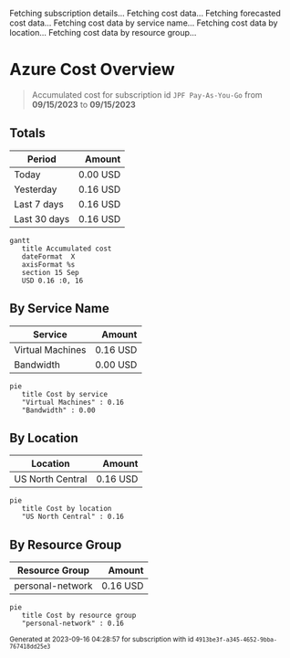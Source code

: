 Fetching subscription details...
Fetching cost data...
Fetching forecasted cost data...
Fetching cost data by service name...
Fetching cost data by location...
Fetching cost data by resource group...
# Azure Cost Overview

> Accumulated cost for subscription id `JPF Pay-As-You-Go` from **09/15/2023** to **09/15/2023**

## Totals

|Period|Amount|
|---|---:|
|Today|0.00 USD|
|Yesterday|0.16 USD|
|Last 7 days|0.16 USD|
|Last 30 days|0.16 USD|

```mermaid
gantt
   title Accumulated cost
   dateFormat  X
   axisFormat %s
   section 15 Sep
   USD 0.16 :0, 16
```

## By Service Name

|Service|Amount|
|---|---:|
|Virtual Machines|0.16 USD|
|Bandwidth|0.00 USD|

```mermaid
pie
   title Cost by service
   "Virtual Machines" : 0.16
   "Bandwidth" : 0.00
```

## By Location

|Location|Amount|
|---|---:|
|US North Central|0.16 USD|

```mermaid
pie
   title Cost by location
   "US North Central" : 0.16
```

## By Resource Group

|Resource Group|Amount|
|---|---:|
|personal-network|0.16 USD|

```mermaid
pie
   title Cost by resource group
   "personal-network" : 0.16
```

<sup>Generated at 2023-09-16 04:28:57 for subscription with id `4913be3f-a345-4652-9bba-767418dd25e3`</sup>

